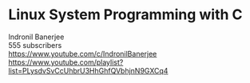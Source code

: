# Linux System Programming with C

Indronil Banerjee  
555 subscribers  
https://www.youtube.com/c/IndronilBanerjee  
https://www.youtube.com/playlist?list=PLysdvSvCcUhbrU3HhGhfQVbhjnN9GXCq4  

